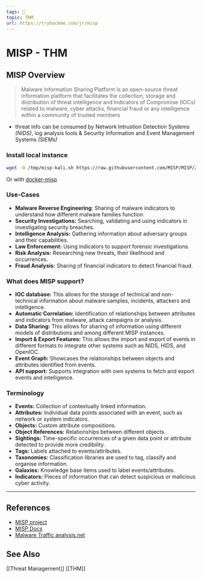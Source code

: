 ```yaml
---
tags: 🥷
topic: THM
url: https://tryhackme.com/jr/misp
---
```


# MISP - THM

## MISP Overview
> Malware Information Sharing Platform is an open-source threat information platform that facilitates the collection, storage and distribution of threat intelligence and Indicators of Compromise (IOCs) related to malware, cyber attacks, financial fraud or any intelligence within a community of trusted members
- threat info can be consumed by Network Intrustion Detection Systems *(NIDS)*, log analysis tools & Security Information and Event Management Systems *(SIEMs)*

### Install local instance

```bash
wget -O /tmp/misp-kali.sh https://raw.githubusercontent.com/MISP/MISP/2.4/INSTALL/INSTALL.sh && bash /tmp/misp-kali.sh
```

Or with [docker-misp](https://github.com/MISP/docker-misp)

### Use-Cases
- **Malware Reverse Engineering**: Sharing of malware indicators to understand how different malware families function.
- **Security Investigations:** Searching, validating and using indicators in investigating security breaches.
- **Intelligence Analysis:** Gathering information about adversary groups and their capabilities.
- **Law Enforcement:** Using indicators to support forensic investigations.
- **Risk Analysis:** Researching new threats, their likelihood and occurrences.
- **Fraud Analysis:** Sharing of financial indicators to detect financial fraud.
### What does MISP support?
- **IOC database:** This allows for the storage of technical and non-technical information about malware samples, incidents, attackers and intelligence.
- **Automatic Correlation:** Identification of relationships between attributes and indicators from malware, attack campaigns or analysis.
- **Data Sharing:** This allows for sharing of information using different models of distributions and among different MISP instances.
- **Import & Export Features:** This allows the import and export of events in different formats to integrate other systems such as NIDS, HIDS, and OpenIOC.
- **Event Graph:** Showcases the relationships between objects and attributes identified from events.
- **API support:** Supports integration with own systems to fetch and export events and intelligence.

### Terminology
- **Events:** Collection of contextually linked information.
- **Attributes:** Individual data points associated with an event, such as network or system indicators.
- **Objects:** Custom attribute compositions.
- **Object References:** Relationships between different objects.
- **Sightings:** Time-specific occurrences of a given data point or attribute detected to provide more credibility.
- **Tags:** Labels attached to events/attributes.
- **Taxonomies:** Classification libraries are used to tag, classify and organise information.
- **Galaxies:** Knowledge base items used to label events/attributes.
- **Indicators:** Pieces of information that can detect suspicious or malicious cyber activity.

---

## References
- [MISP project](https://www.misp-project.org/)
- [MISP Docs](https://www.circl.lu/doc/misp/)
- [Malware Traffic analysis.net](https://www.malware-traffic-analysis.net/index.html)

## See Also
[[Threat Management]]
[[THM]]
